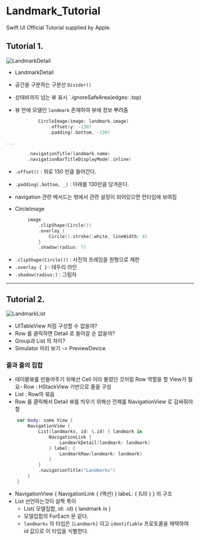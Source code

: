 # Landmark_Tutorial
Swift UI Official Tutorial supplied by Apple.

## Tutorial 1.

![LandmarkDetail](https://user-images.githubusercontent.com/50472122/192096641-7e77bf11-12fd-4c4c-a129-f08120a0e00e.png)

- LandmarkDetail

- 공간을 구분하는 구분선 `Divider()`
- 상태바까지 넘는 뷰 표시 `.ignoreSafeArea(edges: .top)
- 뷰 안에 모델인 `landmark` 존재하여 뷰에 정보 뿌려줌

```swift
            CircleImage(image: landmark.image)
                .offset(y: -130)
                .padding(.bottom, -130)

...

        .navigationTitle(landmark.name)
        .navigationBarTitleDisplayMode(.inline)
```
- `.offset()` : 위로 130 만큼 들어간다. 
- `.padding(.bottom, _)` : 아래를 130만큼 당겨온다.
- navigation 관련 메서드는 밖에서 관련 설정이 되어있으면 런타임에 보여짐

- CircleImage

```swift
        image
            .clipShape(Circle())
            .overlay {
                Circle().stroke(.white, lineWidth: 4)
            }
            .shadow(radius: 7)
```
- `.clipShape(Circle())` : 사진의 프레임을 원형으로 제한
- `.overlay { }` :  테두리 라인
- `.shadow(radius:)` : 그림자 

---

## Tutorial 2.

![LandmarkList](https://user-images.githubusercontent.com/50472122/192097404-8fd2c7cf-04f7-4ca9-b5cb-f5ea71195e9e.png)

- UITableView 처럼 구성할 수 없을까? 
- Row 를 클릭하면 Detail 로 들어갈 순 없을까?
- Group과 List 의 차이?
- Simulator 미리 보기 -> PreviewDevice

### 줄과 줄의 집합
- 테이블뷰를 만들어주기 위해선 Cell 이라 불렸던 것처럼 Row 역할을 할 View가 필요- Row : HStackView 기반으로 줄을 구성
- List : Row의 묶음
- Row 를 클릭해서 Detail 뷰를 띄우기 위해선 전체를 NavigationView 로 감싸줘야함

```swift
    var body: some View {
        NavigationView {
            List(landmarks, id: \.id) { landmark in
                NavigationLink {
                    LandmarkDetail(landmark: landmark)
                } label: {
                    LandmarkRow(landmark: landmark)
                }
            }
            .navigationTitle("Landmarks")
        }
    }
```
- NavigationView { NavigationLink { (액션) } labeL: { (UI) } } 의 구조 
- List 선언하는것이 살짝 특이
    - List( 모델집합, id: \.id) { landmark in }
    - 모델집합의 ForEach 문 같다. 
    - `landmarks` 의 타입은 `[Landmark]` 이고 `identifiable` 프로토콜을 채택하여 id 값으로 이 타입을 식별한다.   

